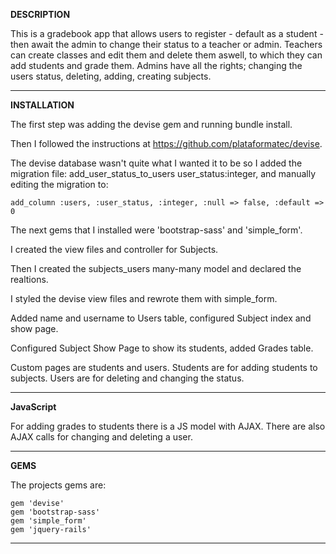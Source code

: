 <b>DESCRIPTION</b>

This is a gradebook app that allows users to register - default as a student - then await the admin to change their status to a teacher or admin. 
Teachers can create classes and edit them and delete them aswell, to which they can add students and grade them.
Admins have all the rights; changing the users status, deleting, adding, creating subjects.

-----------------------------------------------------------------------------------

<b>INSTALLATION</b>

The first step was adding the devise gem and running bundle install.

Then I followed the instructions at https://github.com/plataformatec/devise.

The devise database wasn't quite what I wanted it to be so I added the migration file: add_user_status_to_users user_status:integer, and manually editing the migration to:

```
add_column :users, :user_status, :integer, :null => false, :default => 0
```

The next gems that I installed were 'bootstrap-sass' and 'simple_form'.

I created the view files and controller for Subjects.

Then I created the subjects_users many-many model and declared the realtions.

I styled the devise view files and rewrote them with simple_form.

Added name and username to Users table, configured Subject index and show page.

Configured Subject Show Page to show its students, added Grades table.

Custom pages are students and users.
Students are for adding students to subjects.
Users are for deleting and changing the status.

--------------------------------------------------------

<b>JavaScript</b>

For adding grades to students there is a JS model with AJAX. There are also AJAX calls for changing and deleting a user.

--------------------------------------------------------

<b>GEMS</b>

The projects gems are:
```
gem 'devise'
gem 'bootstrap-sass'
gem 'simple_form'
gem 'jquery-rails'
```

--------------------------------------------------------

